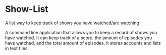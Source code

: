 # Show-List
A list way to keep track of shows you have watched/are watching

A command line application that allows you to keep a record of shows you have watched. It can keep track of a score, the amount of episodes you have watched, and the total amount of episodes. It stores accounts and lists in text files.
